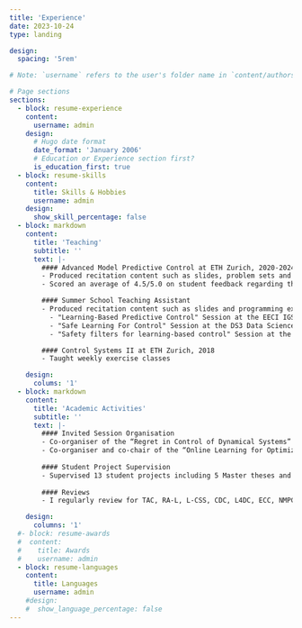 ```yaml
---
title: 'Experience'
date: 2023-10-24
type: landing

design:
  spacing: '5rem'

# Note: `username` refers to the user's folder name in `content/authors/`

# Page sections
sections:
  - block: resume-experience
    content:
      username: admin
    design:
      # Hugo date format
      date_format: 'January 2006'
      # Education or Experience section first?
      is_education_first: true
  - block: resume-skills
    content:
      title: Skills & Hobbies
      username: admin
    design:
      show_skill_percentage: false
  - block: markdown
    content:
      title: 'Teaching'
      subtitle: ''
      text: |-
        #### Advanced Model Predictive Control at ETH Zurich, 2020-2024
        - Produced recitation content such as slides, problem sets and 8 programming exercises and taught weekly exercise classes
        - Scored an average of 4.5/5.0 on student feedback regarding the recitation

        #### Summer School Teaching Assistant
        - Produced recitation content such as slides and programming exercises and taught recitations at the following summer schools:
          - "Learning-Based Predictive Control" Session at the EECI IGSC PhD School 2021, 2022 and 2023
          - "Safe Learning For Control" Session at the DS3 Data Science Summer School 2021
          - "Safety filters for learning-based control" Session at the International Summer School of Automatic Control 2021, Grenoble

        #### Control Systems II at ETH Zurich, 2018
        - Taught weekly exercise classes

    design:
      colums: '1' 
  - block: markdown
    content:
      title: 'Academic Activities'
      subtitle: ''
      text: |-
        #### Invited Session Organisation
        - Co-organiser of the “Regret in Control of Dynamical Systems” Session at IFAC World Congress 2023
        - Co-organiser and co-chair of the “Online Learning for Optimization and Control” Session at IEEE Conference on Decision and Control 2023
        
        #### Student Project Supervision
        - Supervised 13 student projects including 5 Master theses and 3 research assistants projects
        
        #### Reviews
        - I regularly review for TAC, RA-L, L-CSS, CDC, L4DC, ECC, NMPC

    design:
      columns: '1'
  #- block: resume-awards
  #  content:
  #    title: Awards
  #    username: admin
  - block: resume-languages
    content:
      title: Languages
      username: admin
    #design:
    #  show_language_percentage: false
---
```


